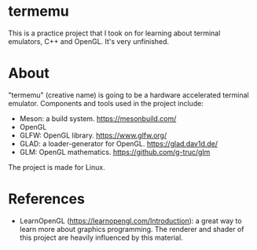 # termemu

This is a practice project that I took on for learning about terminal emulators, C++ and OpenGL. It's very unfinished.

# About

"termemu" (creative name) is going to be a hardware accelerated terminal emulator. Components and tools used in the project include:
- Meson: a build system. https://mesonbuild.com/
- OpenGL
- GLFW: OpenGL library. https://www.glfw.org/
- GLAD: a loader-generator for OpenGL. https://glad.dav1d.de/
- GLM: OpenGL mathematics. https://github.com/g-truc/glm 

The project is made for Linux.

# References

- LearnOpenGL (https://learnopengl.com/Introduction): a great way to learn more about graphics programming. The renderer and shader of this project are heavily influenced by this material.
